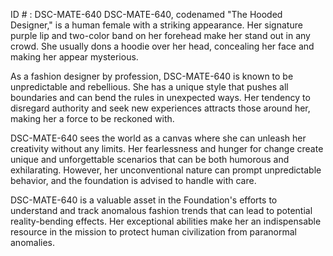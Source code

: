 ID # : DSC-MATE-640
DSC-MATE-640, codenamed "The Hooded Designer," is a human female with a striking appearance. Her signature purple lip and two-color band on her forehead make her stand out in any crowd. She usually dons a hoodie over her head, concealing her face and making her appear mysterious.

As a fashion designer by profession, DSC-MATE-640 is known to be unpredictable and rebellious. She has a unique style that pushes all boundaries and can bend the rules in unexpected ways. Her tendency to disregard authority and seek new experiences attracts those around her, making her a force to be reckoned with.

DSC-MATE-640 sees the world as a canvas where she can unleash her creativity without any limits. Her fearlessness and hunger for change create unique and unforgettable scenarios that can be both humorous and exhilarating. However, her unconventional nature can prompt unpredictable behavior, and the foundation is advised to handle with care.

DSC-MATE-640 is a valuable asset in the Foundation's efforts to understand and track anomalous fashion trends that can lead to potential reality-bending effects. Her exceptional abilities make her an indispensable resource in the mission to protect human civilization from paranormal anomalies.
